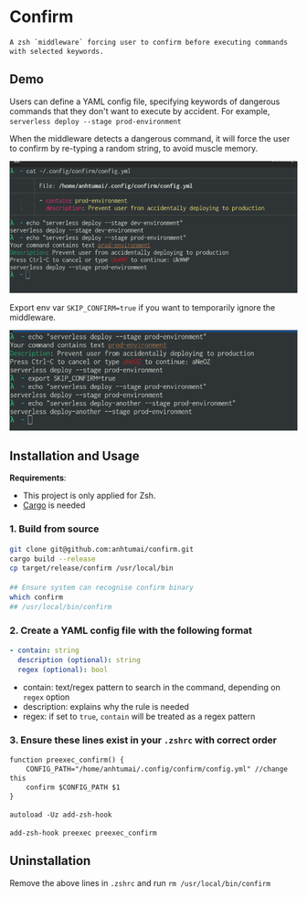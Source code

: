 # Confirm

```
A zsh `middleware` forcing user to confirm before executing commands
with selected keywords.
```

## Demo

Users can define a YAML config file, specifying keywords of dangerous commands
that they don't want to execute by accident.
For example, `serverless deploy --stage prod-environment`

When the middleware detects a dangerous command,
it will force the user to confirm by re-typing a random string, to avoid muscle memory.

![Demo](docs/demo.png)

Export env var `SKIP_CONFIRM=true` if you want to temporarily ignore the middleware.

![Skip-confirm-demo](docs/skip-confirm-demo.png)

## Installation and Usage

**Requirements**:

- This project is only applied for Zsh.
- [Cargo](https://doc.rust-lang.org/cargo/getting-started/installation.html) is needed

### 1. Build from source

```bash
git clone git@github.com:anhtumai/confirm.git
cargo build --release
cp target/release/confirm /usr/local/bin

## Ensure system can recognise confirm binary
which confirm
## /usr/local/bin/confirm
```

### 2. Create a YAML config file with the following format

```YAML
- contain: string
  description (optional): string
  regex (optional): bool
```

- contain: text/regex pattern to search in the command, depending on `regex` option
- description: explains why the rule is needed
- regex: if set to `true`, `contain` will be treated as a regex pattern

### 3. Ensure these lines exist in your `.zshrc` with correct order

```zshrc
function preexec_confirm() {
    CONFIG_PATH="/home/anhtumai/.config/confirm/config.yml" //change this
    confirm $CONFIG_PATH $1
}

autoload -Uz add-zsh-hook

add-zsh-hook preexec preexec_confirm
```

## Uninstallation

Remove the above lines in `.zshrc` and run `rm /usr/local/bin/confirm`
